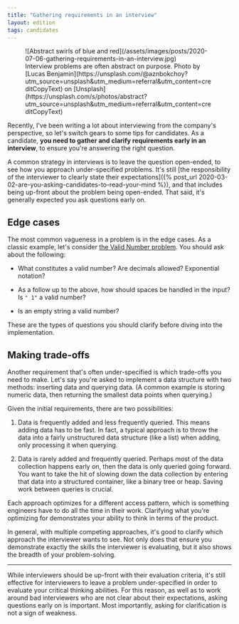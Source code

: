 ```yaml
---
title: "Gathering requirements in an interview"
layout: edition
tags: candidates
---
```


<figure id="cover-img" markdown="1">
![Abstract swirls of blue and red](/assets/images/posts/2020-07-06-gathering-requirements-in-an-interview.jpg)
<figcaption markdown="1">Interview problems are often abstract on purpose. <span>Photo by [Lucas Benjamin](https://unsplash.com/@aznbokchoy?utm_source=unsplash&utm_medium=referral&utm_content=creditCopyText) on [Unsplash](https://unsplash.com/s/photos/abstract?utm_source=unsplash&utm_medium=referral&utm_content=creditCopyText)
</figcaption>
</figure>

Recently, I've been writing a lot about interviewing from the company's perspective, so let's switch gears to some tips for candidates. As a candidate, **you need to gather and clarify requirements early in an interview**, to ensure you're answering the right question.

A common strategy in interviews is to leave the question open-ended, to see how you approach under-specified problems. It's still [the responsibility of the interviewer to clearly state their expectations]({% post_url 2020-03-02-are-you-asking-candidates-to-read-your-mind %}), and that includes being up-front about the problem being open-ended. That said, it's generally expected you ask questions early on.

## Edge cases

The most common vagueness in a problem is in the edge cases. As a classic example, let's consider [the Valid Number problem](https://leetcode.com/problems/valid-number/). You should ask about the following:

- What constitutes a valid number? Are decimals allowed? Exponential notation?

- As a follow up to the above, how should spaces be handled in the input? Is `" 1"` a valid number?

- Is an empty string a valid number?

These are the types of questions you should clarify before diving into the implementation.

## Making trade-offs

Another requirement that's often under-specified is which trade-offs you need to make. Let's say you're asked to implement a data structure with two methods: inserting data and querying data. (A common example is storing numeric data, then returning the smallest data points when querying.)

Given the initial requirements, there are two possibilities:

1. Data is frequently added and less frequently queried. This means adding data has to be fast. In fact, a typical approach is to throw the data into a fairly unstructured data structure (like a list) when adding, only processing it when querying.

1. Data is rarely added and frequently queried. Perhaps most of the data collection happens early on, then the data is only queried going forward. You want to take the hit of slowing down the data collection by entering that data into a structured container, like a binary tree or heap. Saving work between queries is crucial.

Each approach optimizes for a different access pattern, which is something engineers have to do all the time in their work. Clarifying what you're optimizing for demonstrates your ability to think in terms of the product.

In general, with multiple competing approaches, it's good to clarify which approach the interviewer wants to see. Not only does that ensure you demonstrate exactly the skills the interviewer is evaluating, but it also shows the breadth of your problem-solving.

---

While interviewers should be up-front with their evaluation criteria, it's still effective for interviewers to leave a problem under-specified in order to evaluate your critical thinking abilities. For this reason, as well as to work around bad interviewers who are not clear about their expectations, asking questions early on is important. Most importantly, asking for clarification is not a sign of weakness.
